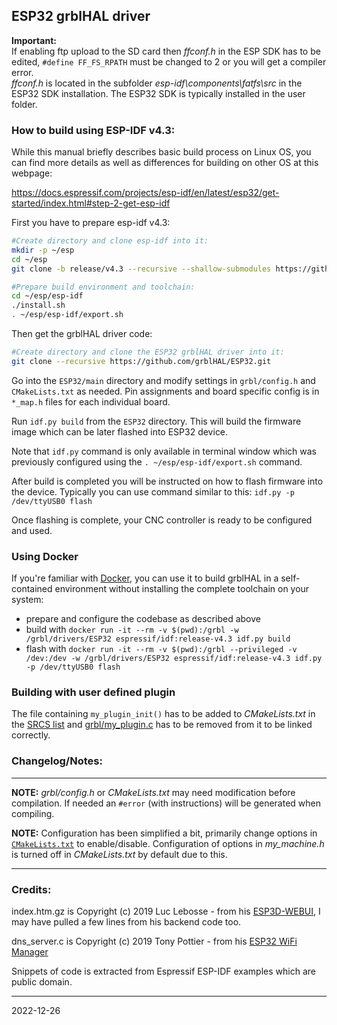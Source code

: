 ## ESP32 grblHAL driver

__Important:__  
If enabling ftp upload to the SD card then _ffconf.h_ in the ESP SDK has to be edited, `#define FF_FS_RPATH` must be changed to 2 or you will get a compiler error.  
_ffconf.h_ is located in the subfolder _esp-idf\components\fatfs\src_ in the ESP32 SDK installation. The ESP32 SDK is typically installed in the user folder.

### How to build using ESP-IDF v4.3:

While this manual briefly describes basic build process on Linux OS, you can find more details
as well as differences for building on other OS at this webpage:

https://docs.espressif.com/projects/esp-idf/en/latest/esp32/get-started/index.html#step-2-get-esp-idf

First you have to prepare esp-idf v4.3:

```bash
#Create directory and clone esp-idf into it:
mkdir -p ~/esp
cd ~/esp
git clone -b release/v4.3 --recursive --shallow-submodules https://github.com/espressif/esp-idf.git

#Prepare build environment and toolchain:
cd ~/esp/esp-idf
./install.sh
. ~/esp/esp-idf/export.sh
```

Then get the grblHAL driver code:

```bash
#Create directory and clone the ESP32 grblHAL driver into it:
git clone --recursive https://github.com/grblHAL/ESP32.git
```

Go into the `ESP32/main` directory and modify settings in `grbl/config.h` and `CMakeLists.txt` as needed.
Pin assignments and board specific config is in `*_map.h` files for each individual board.

Run `idf.py build` from the `ESP32` directory.
This will build the firmware image which can be later flashed into ESP32 device.

Note that `idf.py` command is only available in terminal window which was previously configured
using the `. ~/esp/esp-idf/export.sh` command.

After build is completed you will be instructed on how to flash firmware into the device.
Typically you can use command similar to this: `idf.py -p /dev/ttyUSB0 flash`

Once flashing is complete, your CNC controller is ready to be configured and used.


### Using Docker

If you're familiar with [Docker](https://docker.io), you can use it to build grblHAL in a self-contained environment without installing the complete toolchain on your system:

- prepare and configure the codebase as described above
- build with `docker run -it --rm -v $(pwd):/grbl -w /grbl/drivers/ESP32 espressif/idf:release-v4.3 idf.py build`
- flash with `docker run -it --rm -v $(pwd):/grbl --privileged -v /dev:/dev -w /grbl/drivers/ESP32 espressif/idf:release-v4.3 idf.py -p /dev/ttyUSB0 flash`

### Building with user defined plugin

The file containing `my_plugin_init()` has to be added to _CMakeLists.txt_ in the [SRCS list](https://github.com/grblHAL/ESP32/blob/38dde1140d885fc847a0fa9c643cddd3fb1d02f4/main/CMakeLists.txt#L162)
and [grbl/my_plugin.c](https://github.com/grblHAL/ESP32/blob/38dde1140d885fc847a0fa9c643cddd3fb1d02f4/main/CMakeLists.txt#L178) has to be removed from it to be linked correctly.

### Changelog/Notes:

---

__NOTE:__ _grbl/config.h_ or _CMakeLists.txt_ may need modification before compilation. If needed an `#error` (with instructions) will be generated when compiling.


__NOTE:__ Configuration has been simplified a bit, primarily change options in [`CMakeLists.txt`](https://github.com/grblHAL/ESP32/blob/master/main/CMakeLists.txt) to enable/disable.
Configuration of options in _my_machine.h_ is turned off in _CMakeLists.txt_ by default due to this.


---

### Credits:

index.htm.gz is Copyright (c) 2019 Luc Lebosse - from his [ESP3D-WEBUI](https://github.com/luc-github/ESP3D-webui), I may have pulled a few lines from his backend code too.

dns_server.c is Copyright (c) 2019 Tony Pottier - from his [ESP32 WiFi Manager](https://github.com/tonyp7/esp32-wifi-manager) 

Snippets of code is extracted from Espressif ESP-IDF examples which are public domain.

---
2022-12-26
